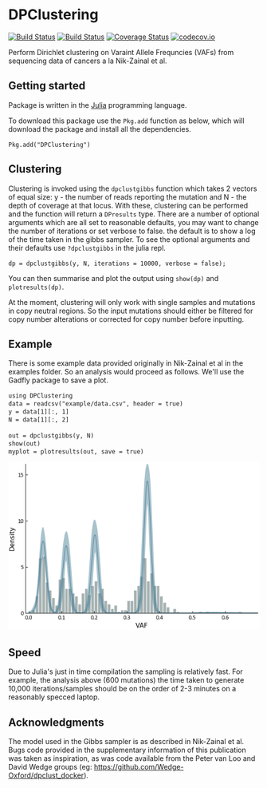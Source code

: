 # DPClustering

[![Build Status](https://travis-ci.org/marcjwilliams1/DPClustering.jl.svg?branch=master)](https://travis-ci.org/marcjwilliams1/DPclustering.jl)
[![Build Status](https://ci.appveyor.com/api/projects/status/github/marcjwilliams1/DPClustering.jl?branch=master&svg=true)](https://ci.appveyor.com/project/marcjwilliams1/DPclustering-jl/branch/master)
[![Coverage Status](https://coveralls.io/repos/github/marcjwilliams1/DPClustering.jl/badge.svg?branch=master)](https://coveralls.io/github/marcjwilliams1/DPclustering.jl?branch=master)
[![codecov.io](http://codecov.io/github/marcjwilliams1/DPClustering.jl/coverage.svg?branch=master)](http://codecov.io/github/marcjwilliams1/DPclustering.jl?branch=master)

Perform Dirichlet clustering on Varaint Allele Frequncies (VAFs) from sequencing data of cancers a la Nik-Zainal et al.

## Getting started
Package is written in the [Julia](https://julialang.org/) programming language.

To download this package use the ```Pkg.add``` function as below, which will download the package and install all the dependencies.
```
Pkg.add("DPClustering")
```

## Clustering
Clustering is invoked using the ```dpclustgibbs``` function which takes 2 vectors of equal size: y - the number of reads reporting the mutation and N - the depth of coverage at that locus. With these, clustering can be performed and the function will return a ```DPresults``` type. There are a number of optional arguments which are all set to reasonable defaults, you may want to change the number of iterations or set verbose to false. the default is to show a log of the time taken in the gibbs sampler. To see the optional arguments and their defaults use ```?dpclustgibbs``` in the julia repl.

```
dp = dpclustgibbs(y, N, iterations = 10000, verbose = false);
```

You can then summarise and plot the output using ```show(dp)``` and ```plotresults(dp)```.

At the moment, clustering will only work with single samples and mutations in copy neutral regions. So the input mutations should either be filtered for copy number alterations or corrected for copy number before inputting.

## Example
There is some example data provided originally in Nik-Zainal et al in the examples folder. So an analysis would proceed as follows. We'll use the Gadfly package to save a plot.
```
using DPClustering
data = readcsv("example/data.csv", header = true)
y = data[1][:, 1]
N = data[1][:, 2]

out = dpclustgibbs(y, N)
show(out)
myplot = plotresults(out, save = true)
```

![plot](/example/example.png)

## Speed
Due to Julia's just in time compilation the sampling is relatively fast. For example, the analysis above (600 mutations) the time taken to generate 10,000 iterations/samples should be on the order of 2-3 minutes on a reasonably specced laptop.

## Acknowledgments
The model used in the Gibbs sampler is as described in Nik-Zainal et al. Bugs code provided in the supplementary information of this publication was taken as inspiration, as was code available from the Peter van Loo and David Wedge groups (eg: https://github.com/Wedge-Oxford/dpclust_docker).
